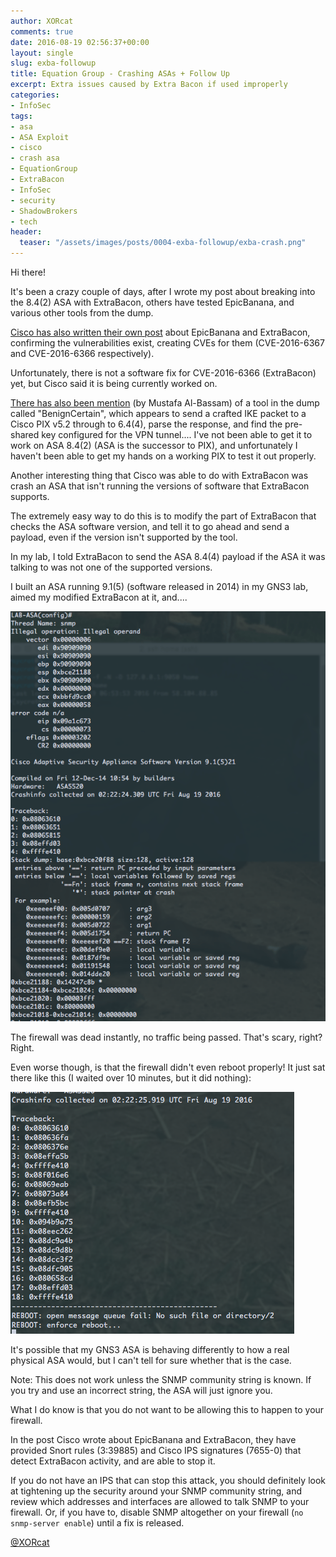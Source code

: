 ```yaml
---
author: XORcat
comments: true
date: 2016-08-19 02:56:37+00:00
layout: single
slug: exba-followup
title: Equation Group - Crashing ASAs + Follow Up
excerpt: Extra issues caused by Extra Bacon if used improperly
categories:
- InfoSec
tags:
- asa
- ASA Exploit
- cisco
- crash asa
- EquationGroup
- ExtraBacon
- InfoSec
- security
- ShadowBrokers
- tech
header:
  teaser: "/assets/images/posts/0004-exba-followup/exba-crash.png"
---
```


Hi there!

It's been a crazy couple of days, after I wrote my post about breaking into the 8.4(2) ASA with ExtraBacon, others have tested EpicBanana, and various other tools from the dump.

[Cisco has also written their own post](https://blogs.cisco.com/security/shadow-brokers) about EpicBanana and ExtraBacon, confirming the vulnerabilities exist, creating CVEs for them (CVE-2016-6367 and CVE-2016-6366 respectively).

Unfortunately, there is not a software fix for CVE-2016-6366 (ExtraBacon) yet, but Cisco said it is being currently worked on.

[There has also been mention](https://musalbas.com/2016/08/18/equation-group-benigncertain.html) (by Mustafa Al-Bassam) of a tool in the dump called "BenignCertain", which appears to send a crafted IKE packet to a Cisco PIX v5.2 through to 6.4(4), parse the response, and find the pre-shared key configured for the VPN tunnel.... I've not been able to get it to work on ASA 8.4(2) (ASA is the successor to PIX), and unfortunately I haven't been able to get my hands on a working PIX to test it out properly.

Another interesting thing that Cisco was able to do with ExtraBacon was crash an ASA that isn't running the versions of software that ExtraBacon supports.

The extremely easy way to do this is to modify the part of ExtraBacon that checks the ASA software version, and tell it to go ahead and send a payload, even if the version isn't supported by the tool.

In my lab, I told ExtraBacon to send the ASA 8.4(4) payload if the ASA it was talking to was not one of the supported versions.

I built an ASA running 9.1(5) (software released in 2014) in my GNS3 lab, aimed my modified ExtraBacon at it, and....

![exba-crash](/assets/images/posts/0004-exba-followup/exba-crash.png)

The firewall was dead instantly, no traffic being passed. That's scary, right? Right.

Even worse though, is that the firewall didn't even reboot properly! It just sat there like this (I waited over 10 minutes, but it did nothing):

![exba-crash-noreload](/assets/images/posts/0004-exba-followup/exba-crash-noreload.png)

It's possible that my GNS3 ASA is behaving differently to how a real physical ASA would, but I can't tell for sure whether that is the case.

Note: This does not work unless the SNMP community string is known. If you try and use an incorrect string, the ASA will just ignore you.

What I do know is that you do not want to be allowing this to happen to your firewall.

In the post Cisco wrote about EpicBanana and ExtraBacon, they have provided Snort rules (3:39885) and Cisco IPS signatures (7655-0) that detect ExtraBacon activity, and are able to stop it.

If you do not have an IPS that can stop this attack, you should definitely look at tightening up the security around your SNMP community string, and review which addresses and interfaces are allowed to talk SNMP to your firewall. Or, if you have to, disable SNMP altogether on your firewall (`no snmp-server enable`) until a fix is released.

[@XORcat](https://twitter.com/xorcat)
